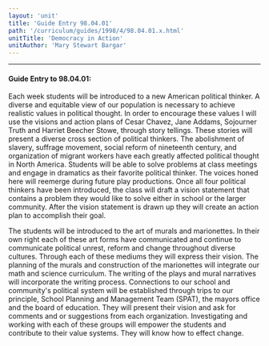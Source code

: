 ```yaml
---
layout: 'unit'
title: 'Guide Entry 98.04.01'
path: '/curriculum/guides/1998/4/98.04.01.x.html'
unitTitle: 'Democracy in Action'
unitAuthor: 'Mary Stewart Bargar'
---
```


<body>
<hr/>
 <h4>
  Guide Entry to 98.04.01:
 </h4>
 Each week students will be introduced to a new American political thinker.  A diverse and equitable view of our population is necessary  to achieve realistic values in political thought.  In order to encourage these values I will use the visions and action plans of  Cesar Chavez, Jane Addams, Sojourner Truth and Harriet Beecher Stowe, through story tellings. These stories will present a diverse cross section of political thinkers.  The  abolishment of  slavery, suffrage movement, social reform of nineteenth century, and organization of migrant workers have each  greatly affected political thought in North America.  Students will be able to solve problems at class meetings and engage in dramatics as their favorite political thinker.  The voices honed here will reemerge during future play productions.   Once all four political thinkers have been introduced, the class will draft a vision statement that contains a problem they would like to solve either in school or the larger community.  After the  vision statement is drawn up they will create an action plan to accomplish their goal.
 <p>
  The students  will be introduced to the art of murals and marionettes.   In their own right each of these art forms have communicated and continue to communicate political unrest, reform and change throughout diverse cultures. Through each of these mediums they will express their vision.   The planning of the murals and construction of the  marionettes will  integrate our math and science curriculum. The writing of the plays and mural  narratives  will   incorporate  the  writing process.    Connections to  our school  and  community's political system will be established through trips to our principle, School Planning and Management Team (SPAT), the mayors office and the board of education.  They will present their vision and ask for comments and or suggestions from each organization. Investigating and working with each of these groups will empower the students and  contribute to their value systems.   They will know how to effect change.
 </p>

</body>
